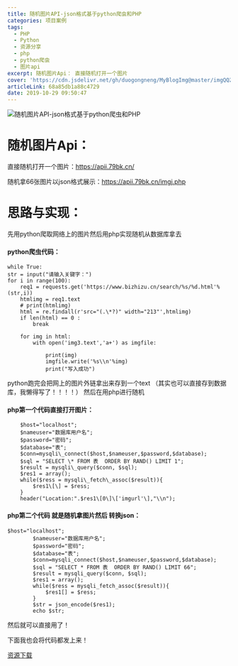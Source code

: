 ```yaml
---
title: 随机图片API-json格式基于python爬虫和PHP
categories: 项目案例
tags:
  - PHP
  - Python
  - 资源分享
  - php
  - python爬虫
  - 图片api
excerpt: 随机图片Api： 直接随机打开一个图片
cover: 'https://cdn.jsdelivr.net/gh/duogongneng/MyBlogImg@master/imgQQ20191029-094747@2x.png'
articleLink: 68a85db1a88c4729
date: 2019-10-29 09:50:47
---
```


![随机图片API-json格式基于python爬虫和PHP](https://cdn.jsdelivr.net/gh/duogongneng/MyBlogImg@master/imgQQ20191029-094747@2x.png "随机图片API-json格式基于python爬虫和PHP")

# 随机图片Api：

直接随机打开一个图片：https://apii.79bk.cn/

随机拿66张图片以json格式展示：https://apii.79bk.cn/imgj.php

# 思路与实现：

先用python爬取网络上的图片然后用php实现随机从数据库拿去

#### python爬虫代码：


    while True:
    str = input("请输入关键字：")
    for i in range(100):
        req1 = requests.get('https://www.bizhizu.cn/search/%s/%d.html'%(str,i))
        htmlimg = req1.text
        # print(htmlimg)
        html = re.findall(r'src="(.\*?)" width="213"',htmlimg)
        if len(html) == 0 :
            break
    
        for img in html:
            with open('img3.text','a+') as imgfile:
    
                print(img)
                imgfile.write('%s\\n'%img)
                print("写入成功")

python跑完会把网上的图片外链拿出来存到一个text （其实也可以直接存到数据库，我懒得写了！！！！） 然后在用php进行随机

#### php第一个代码直接打开图片：


    	$host="localhost";
    	$nameuser="数据库用户名";
    	$password="密码";
    	$database="表";
    	$conn=mysqli\_connect($host,$nameuser,$password,$database);
    	$sql = "SELECT \* FROM 表  ORDER BY RAND() LIMIT 1";
    	$result = mysqli\_query($conn, $sql);
    	$res1 = array();
    	while($ress = mysqli\_fetch\_assoc($result)){
    		$res1\[\] = $ress;
    	}	
    	header("Location:".$res1\[0\]\['imgurl'\],"\\n");


#### php第二个代码 就是随机拿图片然后 转换json：

```
$host="localhost";
		$nameuser="数据库用户名";
		$password="密码";
		$database="表";
		$conn=mysqli_connect($host,$nameuser,$password,$database);
		$sql = "SELECT * FROM 表  ORDER BY RAND() LIMIT 66";
		$result = mysqli_query($conn, $sql);
		$res1 = array();
		while($ress = mysqli_fetch_assoc($result)){
			$res1[] = $ress;
		}
		$str = json_encode($res1);
		echo $str;
```

然后就可以直接用了！

下面我也会将代码都发上来！

[资源下载](https://www.lanzous.com/i71rpwh)